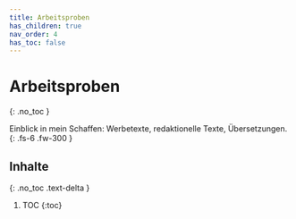 ```yaml
---
title: Arbeitsproben
has_children: true
nav_order: 4
has_toc: false
---
```


# Arbeitsproben
{: .no_toc }

Einblick in mein Schaffen: Werbetexte, redaktionelle Texte, Übersetzungen.
{: .fs-6 .fw-300 }

## Inhalte
{: .no_toc .text-delta }

1. TOC
{:toc}
